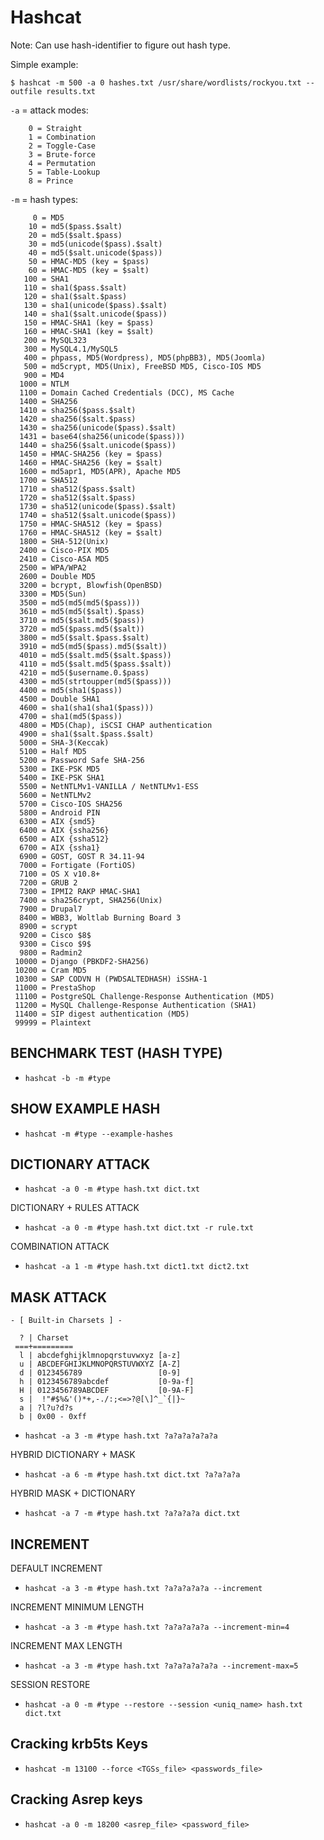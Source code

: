 # Hashcat

Note: Can use hash-identifier to figure out hash type.

Simple example:

```
$ hashcat -m 500 -a 0 hashes.txt /usr/share/wordlists/rockyou.txt --outfile results.txt
```

`-a` = attack modes:

```
    0 = Straight
    1 = Combination
    2 = Toggle-Case
    3 = Brute-force
    4 = Permutation
    5 = Table-Lookup
    8 = Prince
```

`-m` = hash types:

```
     0 = MD5
    10 = md5($pass.$salt)
    20 = md5($salt.$pass)
    30 = md5(unicode($pass).$salt)
    40 = md5($salt.unicode($pass))
    50 = HMAC-MD5 (key = $pass)
    60 = HMAC-MD5 (key = $salt)
   100 = SHA1
   110 = sha1($pass.$salt)
   120 = sha1($salt.$pass)
   130 = sha1(unicode($pass).$salt)
   140 = sha1($salt.unicode($pass))
   150 = HMAC-SHA1 (key = $pass)
   160 = HMAC-SHA1 (key = $salt)
   200 = MySQL323
   300 = MySQL4.1/MySQL5
   400 = phpass, MD5(Wordpress), MD5(phpBB3), MD5(Joomla)
   500 = md5crypt, MD5(Unix), FreeBSD MD5, Cisco-IOS MD5
   900 = MD4
  1000 = NTLM
  1100 = Domain Cached Credentials (DCC), MS Cache
  1400 = SHA256
  1410 = sha256($pass.$salt)
  1420 = sha256($salt.$pass)
  1430 = sha256(unicode($pass).$salt)
  1431 = base64(sha256(unicode($pass)))
  1440 = sha256($salt.unicode($pass))
  1450 = HMAC-SHA256 (key = $pass)
  1460 = HMAC-SHA256 (key = $salt)
  1600 = md5apr1, MD5(APR), Apache MD5
  1700 = SHA512
  1710 = sha512($pass.$salt)
  1720 = sha512($salt.$pass)
  1730 = sha512(unicode($pass).$salt)
  1740 = sha512($salt.unicode($pass))
  1750 = HMAC-SHA512 (key = $pass)
  1760 = HMAC-SHA512 (key = $salt)
  1800 = SHA-512(Unix)
  2400 = Cisco-PIX MD5
  2410 = Cisco-ASA MD5
  2500 = WPA/WPA2
  2600 = Double MD5
  3200 = bcrypt, Blowfish(OpenBSD)
  3300 = MD5(Sun)
  3500 = md5(md5(md5($pass)))
  3610 = md5(md5($salt).$pass)
  3710 = md5($salt.md5($pass))
  3720 = md5($pass.md5($salt))
  3800 = md5($salt.$pass.$salt)
  3910 = md5(md5($pass).md5($salt))
  4010 = md5($salt.md5($salt.$pass))
  4110 = md5($salt.md5($pass.$salt))
  4210 = md5($username.0.$pass)
  4300 = md5(strtoupper(md5($pass)))
  4400 = md5(sha1($pass))
  4500 = Double SHA1
  4600 = sha1(sha1(sha1($pass)))
  4700 = sha1(md5($pass))
  4800 = MD5(Chap), iSCSI CHAP authentication
  4900 = sha1($salt.$pass.$salt)
  5000 = SHA-3(Keccak)
  5100 = Half MD5
  5200 = Password Safe SHA-256
  5300 = IKE-PSK MD5
  5400 = IKE-PSK SHA1
  5500 = NetNTLMv1-VANILLA / NetNTLMv1-ESS
  5600 = NetNTLMv2
  5700 = Cisco-IOS SHA256
  5800 = Android PIN
  6300 = AIX {smd5}
  6400 = AIX {ssha256}
  6500 = AIX {ssha512}
  6700 = AIX {ssha1}
  6900 = GOST, GOST R 34.11-94
  7000 = Fortigate (FortiOS)
  7100 = OS X v10.8+
  7200 = GRUB 2
  7300 = IPMI2 RAKP HMAC-SHA1
  7400 = sha256crypt, SHA256(Unix)
  7900 = Drupal7
  8400 = WBB3, Woltlab Burning Board 3
  8900 = scrypt
  9200 = Cisco $8$
  9300 = Cisco $9$
  9800 = Radmin2
 10000 = Django (PBKDF2-SHA256)
 10200 = Cram MD5
 10300 = SAP CODVN H (PWDSALTEDHASH) iSSHA-1
 11000 = PrestaShop
 11100 = PostgreSQL Challenge-Response Authentication (MD5)
 11200 = MySQL Challenge-Response Authentication (SHA1)
 11400 = SIP digest authentication (MD5)
 99999 = Plaintext
```

## BENCHMARK TEST (HASH TYPE)

- `hashcat -b -m #type`

## SHOW EXAMPLE HASH

- `hashcat -m #type --example-hashes`

## DICTIONARY ATTACK

- `hashcat -a 0 -m #type hash.txt dict.txt`

DICTIONARY + RULES ATTACK

- `hashcat -a 0 -m #type hash.txt dict.txt -r rule.txt`

COMBINATION ATTACK

- `hashcat -a 1 -m #type hash.txt dict1.txt dict2.txt`

## MASK ATTACK

```
- [ Built-in Charsets ] -

  ? | Charset
 ===+=========
  l | abcdefghijklmnopqrstuvwxyz [a-z]
  u | ABCDEFGHIJKLMNOPQRSTUVWXYZ [A-Z]
  d | 0123456789                 [0-9]
  h | 0123456789abcdef           [0-9a-f]
  H | 0123456789ABCDEF           [0-9A-F]
  s |  !"#$%&'()*+,-./:;<=>?@[\]^_`{|}~
  a | ?l?u?d?s
  b | 0x00 - 0xff
```

- `hashcat -a 3 -m #type hash.txt ?a?a?a?a?a?a`

HYBRID DICTIONARY + MASK

- `hashcat -a 6 -m #type hash.txt dict.txt ?a?a?a?a`

HYBRID MASK + DICTIONARY

- `hashcat -a 7 -m #type hash.txt ?a?a?a?a dict.txt`

## INCREMENT

DEFAULT INCREMENT

- `hashcat -a 3 -m #type hash.txt ?a?a?a?a?a --increment`

INCREMENT MINIMUM LENGTH

- `hashcat -a 3 -m #type hash.txt ?a?a?a?a?a --increment-min=4`

INCREMENT MAX LENGTH

- `hashcat -a 3 -m #type hash.txt ?a?a?a?a?a?a --increment-max=5`

SESSION RESTORE

- `hashcat -a 0 -m #type --restore --session <uniq_name> hash.txt dict.txt`

## Cracking krb5ts Keys

- `hashcat -m 13100 --force <TGSs_file> <passwords_file>`

## Cracking Asrep keys

- `hashcat -a 0 -m 18200 <asrep_file> <password_file>`

